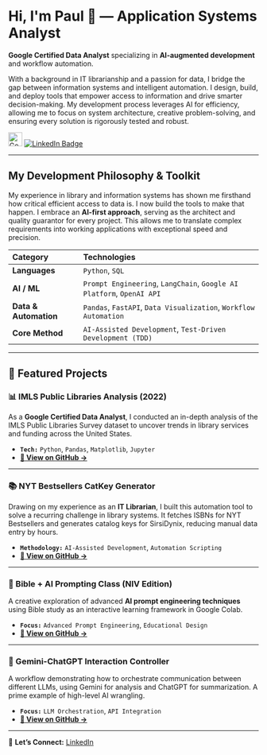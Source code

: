 # Hi, I'm Paul 👋 — Application Systems Analyst

**Google Certified Data Analyst** specializing in **AI-augmented development** and workflow automation.

With a background in IT librarianship and a passion for data, I bridge the gap between information systems and intelligent automation. I design, build, and deploy tools that empower access to information and drive smarter decision-making. My development process leverages AI for efficiency, allowing me to focus on system architecture, creative problem-solving, and ensuring every solution is rigorously tested and robust.

[<img src="URL_TO_YOUR_GOOGLE_CERT_BADGE_IMAGE" alt="Google Data Analyst Certification Badge" height="28" />](URL_TO_YOUR_CREDLY_VERIFICATION_LINK) [<img src="https://img.shields.io/badge/LinkedIn-0077B5?style=for-the-badge&logo=linkedin&logoColor=white" alt="LinkedIn Badge" />](https://www.linkedin.com/in/systemslibrarian)

---

## My Development Philosophy & Toolkit

My experience in library and information systems has shown me firsthand how critical efficient access to data is. I now build the tools to make that happen. I embrace an **AI-first approach**, serving as the architect and quality guarantor for every project. This allows me to translate complex requirements into working applications with exceptional speed and precision.

| Category          | Technologies                                                   |
| :---------------- | :------------------------------------------------------------- |
| **Languages** | `Python`, `SQL`                                                |
| **AI / ML** | `Prompt Engineering`, `LangChain`, `Google AI Platform`, `OpenAI API` |
| **Data & Automation**| `Pandas`, `FastAPI`, `Data Visualization`, `Workflow Automation` |
| **Core Method** | `AI-Assisted Development`, `Test-Driven Development (TDD)`     |

---

## 🚀 Featured Projects

### 📊 IMLS Public Libraries Analysis (2022)
As a **Google Certified Data Analyst**, I conducted an in-depth analysis of the IMLS Public Libraries Survey dataset to uncover trends in library services and funding across the United States.
- **`Tech:`** `Python`, `Pandas`, `Matplotlib`, `Jupyter`
- **[🔗 View on GitHub →](https://github.com/systemslibrarian/imls-public-libraries-2022)**

---

### 📚 NYT Bestsellers CatKey Generator
Drawing on my experience as an **IT Librarian**, I built this automation tool to solve a recurring challenge in library systems. It fetches ISBNs for NYT Bestsellers and generates catalog keys for SirsiDynix, reducing manual data entry by hours.
- **`Methodology:`** `AI-Assisted Development`, `Automation Scripting`
- **[🔗 View on GitHub →](https://github.com/systemslibrarian/NYT-Bestsellers-CatKey-Generator)**

---

### 🧠 Bible + AI Prompting Class (NIV Edition)
A creative exploration of advanced **AI prompt engineering techniques** using Bible study as an interactive learning framework in Google Colab.
- **`Focus:`** `Advanced Prompt Engineering`, `Educational Design`
- **[🔗 View on GitHub →](https://github.com/systemslibrarian/bible-ai-prompting-class)**

---

### 🤖 Gemini-ChatGPT Interaction Controller
A workflow demonstrating how to orchestrate communication between different LLMs, using Gemini for analysis and ChatGPT for summarization. A prime example of high-level AI wrangling.
- **`Focus:`** `LLM Orchestration`, `API Integration`
- **[🔗 View on GitHub →](https://github.com/systemslibrarian/Gemini-ChatGPT-Interaction)**

---

💬 **Let’s Connect:** [LinkedIn](https://www.linkedin.com/in/systemslibrarian)
